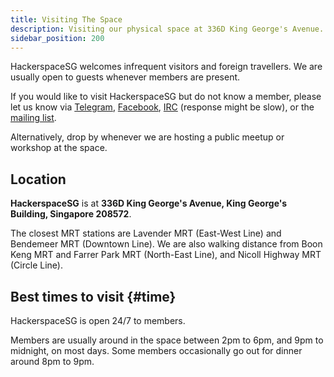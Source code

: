 ```yaml
---
title: Visiting The Space
description: Visiting our physical space at 336D King George's Avenue.
sidebar_position: 200
---
```


HackerspaceSG welcomes infrequent visitors and foreign travellers. We are usually open to guests whenever members are present.

If you would like to visit HackerspaceSG but do not know a member, please let us know via [Telegram](https://t.me/HackerspaceSG), [Facebook](https://facebook.com/hackerspacesg), [IRC](irc://irc.libera.chat/hackerspacesg) (response might be slow), or the [mailing list](https://groups.google.com/g/hackerspacesg/).

Alternatively, drop by whenever we are hosting a public meetup or workshop at the space.

## Location

**HackerspaceSG** is at **336D King George's Avenue, King George's Building, Singapore 208572**.

The closest MRT stations are Lavender MRT (East-West Line) and Bendemeer MRT (Downtown Line). We are also walking distance from Boon Keng MRT and Farrer Park MRT (North-East Line), and Nicoll Highway MRT (Circle Line).

## Best times to visit {#time}

HackerspaceSG is open 24/7 to members.

Members are usually around in the space between 2pm to 6pm, and 9pm to midnight, on most days. Some members occasionally go out for dinner around 8pm to 9pm.
